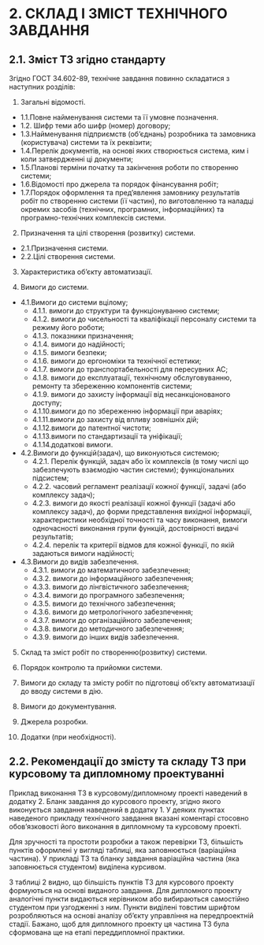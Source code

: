 # 2. СКЛАД І ЗМІСТ ТЕХНІЧНОГО ЗАВДАННЯ

## 2.1. Зміст ТЗ згідно стандарту 

Згідно ГОСТ 34.602-89, технічне завдання повинно складатися з наступних розділів:

1) Загальні відомості.

- 1.1.Повне найменування системи та її умовне позначення.
- 1.2. Шифр теми або шифр (номер) договору;
- 1.3.Найменування підприємств (об’єднань) розробника та замовника (користувача) системи та їх реквізити;
- 1.4.Перелік документів, на основі яких створюється система, ким і коли затвердженні ці документи;
- 1.5.Планові терміни початку та закінчення роботи по створенню системи;
- 1.6.Відомості про джерела та порядок фінансування робіт;
- 1.7.Порядок оформлення та пред’явлення замовнику результатів робіт по створенню системи (її частин), по виготовленню та наладці окремих засобів (технічних, програмних, інформаційних) та програмно-технічних комплексів системи.

2) Призначення та цілі створення (розвитку) системи.

- 2.1.Призначення системи.
- 2.2.Цілі створення системи.

3) Характеристика об’єкту автоматизації.

4) Вимоги до системи.

- 4.1.Вимоги до системи вцілому;
  - 4.1.1. вимоги до структури та функціонуванню системи; 
  - 4.1.2. вимоги до чисельності та кваліфікації персоналу системи та режиму його роботи;
  - 4.1.3. показники призначення;
  - 4.1.4. вимоги до надійності;
  - 4.1.5. вимоги безпеки;
  - 4.1.6. вимоги до ергономіки та технічної естетики;
  - 4.1.7. вимоги до транспортабельності для пересувних АС;
  - 4.1.8. вимоги до експлуатації, технічному обслуговуванню, ремонту та збереженню компонентів системи;
  - 4.1.9. вимоги до захисту інформації від несанкціонованого доступу;
  - 4.1.10.вимоги до по збереженню інформації при аваріях;
  - 4.1.11.вимоги до захисту від впливу зовнішніх дій;
  - 4.1.12.вимоги до патентної чистоти;
  - 4.1.13.вимоги по стандартизації та уніфікації;
  - 4.1.14.додаткові вимоги.
- 4.2.Вимоги до функцій(задач), що виконуються системою;
  - 4.2.1. Перелік функцій, задач або їх комплексів (в тому числі що забезпечують взаємодію частин системи); функціональних підсистем;
  - 4.2.2. часовий регламент реалізації кожної функції, задачі (або комплексу задач);
  - 4.2.3. вимоги до якості реалізації кожної функції (задачі або комплексу задач), до форми представлення вихідної інформації, характеристики необхідної точності та часу виконання, вимоги одночасності виконання групи функцій, достовірності видачі результатів;
  - 4.2.4. перелік та критерії відмов для кожної функції, по якій задаються вимоги надійності;
- 4.3.Вимоги до видів забезпечення.
  - 4.3.1. вимоги до математичного забезпечення;
  - 4.3.2. вимоги до інформаційного забезпечення;
  - 4.3.3. вимоги до лінгвістичного забезпечення;
  - 4.3.4. вимоги до програмного забезпечення;
  - 4.3.5. вимоги до технічного забезпечення;
  - 4.3.6. вимоги до метрологічного забезпечення;
  - 4.3.7. вимоги до організаційного забезпечення;
  - 4.3.8. вимоги до методичного забезпечення;
  - 4.3.9. вимоги до інших видів забезпечення.

5) Склад та зміст робіт по створенню(розвитку) системи.

6) Порядок контролю та прийомки системи.

7) Вимоги до складу та змісту робіт по підготовці об’єкту автоматизації до вводу системи в дію.

8) Вимоги до документування.

9) Джерела розробки.

10) Додатки (при необхідності). 

## 2.2. Рекомендації до змісту та складу ТЗ при курсовому та дипломному проектуванні 

Приклад виконання ТЗ в курсовому/дипломному проекті наведений в додатку 2. Бланк завдання до курсового проекту, згідно якого виконується завдання наведений в додатку 1. У деяких пунктах наведеного прикладу технічного завдання вказані коментарі стосовно обов’язковості його виконання в дипломному та курсовому проекті. 

Для зручності та простоти розробки а також перевірки ТЗ, більшість пунктів оформлені у вигляді таблиці, яка заповнюється (варіаційна частина). У прикладі ТЗ та бланку завдання варіаційна частина (яка заповнюється студентом) виділена курсивом.

З таблиці 2 видно, що більшість пунктів ТЗ для курсового проекту формуються на основі виданого завдання. Для дипломного проекту аналогічні пункти видаються керівником або вибираються самостійно студентом при узгодженні з ним. Пункти виділені товстим шрифтом розробляються на основі аналізу об’єкту управління на передпроектній стадії. Бажано, щоб для дипломного проекту ця частина ТЗ була сформована ще на етапі переддипломної практики.  